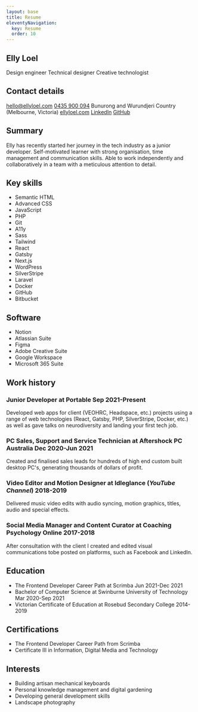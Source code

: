 ```yaml
---
layout: base
title: Resume
eleventyNavigation:
  key: Resume
  order: 10
---
```


## Elly Loel
<sl-badge>Design engineer</sl-badge> <sl-badge>Technical designer</sl-badge> <sl-badge>Creative technologist</sl-badge>

## Contact details
<sl-icon class="[ icon ]" library="fa" name="fas-envelope"></sl-icon> [hello@ellyloel.com](mailto:hello@ellyloel.com)
<sl-icon class="[ icon ]" library="fa" name="fas-phone"></sl-icon> [0435 900 094](tel:+61435900094)
<sl-icon class="[ icon ]" library="fa" name="fas-house"></sl-icon> Bunurong and Wurundjeri Country (Melbourne, Victoria)
<sl-icon class="[ icon ]" library="fa" name="fas-desktop"></sl-icon> [ellyloel.com](https://www.ellyloel.com)
<sl-icon class="[ icon ]" library="fa" name="fab-linkedin"></sl-icon> [LinkedIn](http://elly.to/linkedin)
<sl-icon class="[ icon ]" library="fa" name="fab-github"></sl-icon> [GitHub](http://elly.to/github)

## Summary
Elly has recently started her journey in the tech industry as a junior developer. Self-motivated learner with strong organisation, time management and communication skills. Able to work independently and collaboratively in a team with a meticulous attention to detail.

## Key skills
<ul class="[ key-skills ][ flex flex-wrap gap-1 ]">
	<li><sl-badge>Semantic HTML</sl-badge></li>
	<li><sl-badge>Advanced CSS</sl-badge></li>
	<li><sl-badge>JavaScript</sl-badge></li>
	<li><sl-badge>PHP</sl-badge></li>
	<li><sl-badge>Git</sl-badge></li>
	<li><sl-badge>A11y</sl-badge></li>
	<li><sl-badge>Sass</sl-badge></li>
	<li><sl-badge>Tailwind</sl-badge></li>
	<li><sl-badge>React</sl-badge></li>
	<li><sl-badge>Gatsby</sl-badge></li>
	<li><sl-badge>Next.js</sl-badge></li>
	<li><sl-badge>WordPress</sl-badge></li>
	<li><sl-badge>SilverStripe</sl-badge></li>
	<li><sl-badge>Laravel</sl-badge></li>
	<li><sl-badge>Docker</sl-badge></li>
	<li><sl-badge>GitHub</sl-badge></li>
	<li><sl-badge>Bitbucket</sl-badge></li>
</ul>

## Software
<ul class="[ key-skills ][ flex flex-wrap gap-1 ]">
	<li><sl-badge>Notion</sl-badge></li>
	<li><sl-badge>Atlassian Suite</sl-badge></li>
	<li><sl-badge>Figma</sl-badge></li>
	<li><sl-badge>Adobe Creative Suite</sl-badge></li>
	<li><sl-badge>Google Workspace</sl-badge></li>
	<li><sl-badge>Microsoft 365 Suite</sl-badge></li>
</ul>

## Work history
### Junior Developer at Portable <sl-badge pill variant="neutral">Sep 2021-Present</sl-badge>
Developed web apps for client (VEOHRC, Headspace, etc.) projects using a range of web technologies (React, Gatsby, PHP, SilverStripe, Docker, etc.) as well as gave talks on neurodiversity and landing your first tech job.

### PC Sales, Support and Service Technician at Aftershock PC Australia <sl-badge pill variant="neutral">Dec 2020-Jun 2021</sl-badge>
Created and finalised sales leads for hundreds of high end custom built desktop PC's, generating thousands of dollars of profit.

### Video Editor and Motion Designer at Idleglance (_YouTube Channel_) <sl-badge pill variant="neutral">2018-2019</sl-badge>
Delivered music video edits with audio syncing, motion graphics, titles, audio and special effects.

### Social Media Manager and Content Curator at Coaching Psychology Online <sl-badge pill variant="neutral">2017-2018</sl-badge>
After consultation with the client I created and edited visual communications tobe posted on platforms, such as Facebook and LinkedIn.

## Education
- The Frontend Developer Career Path at Scrimba <sl-badge pill variant="neutral">Jun 2021-Dec 2021</sl-badge>
- Bachelor of Computer Science at Swinburne University of Technology <sl-badge pill variant="neutral">Mar 2020-Sep 2021</sl-badge>
- Victorian Certificate of Education at Rosebud Secondary College <sl-badge pill variant="neutral">2014-2019</sl-badge>

## Certifications
- The Frontend Developer Career Path from Scrimba
- Certificate III in Information, Digital Media and Technology

## Interests
- Building artisan mechanical keyboards
- Personal knowledge management and digital gardening
- Developing general development skills
- Landscape photography